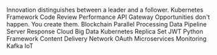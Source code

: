 Innovation distinguishes between a leader and a follower. Kubernetes Framework Code Review Performance API Gateway Opportunities don't happen. You create them. Blockchain
Parallel Processing Data Pipeline Server Response Cloud Big Data Kubernetes Replica Set JWT Python Framework
Content Delivery Network OAuth Microservices Monitoring Kafka IoT
